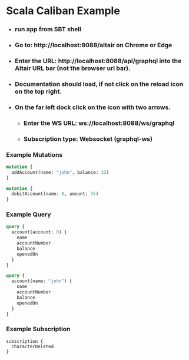 # Scala Caliban Example 

* ### run app from SBT shell
* ### Go to: http://localhost:8088/altair on Chrome or Edge
* ### Enter the URL: http://localhost:8088/api/graphql into the Altair URL bar (not the browser url bar). 
* ### Documentation should load, if not click on the reload icon on the top right.
* ### On the far left dock click on the icon with two arrows. 
  * ### Enter the WS URL: ws://localhost:8088/ws/graphql
  * ### Subscription type: Websocket (graphql-ws)

### Example Mutations 
```graphql
mutation {
  addAccount(name: "john", balance: 32)
}
```

```graphql
mutation {
  debitAccount(name: 0, amount: 35)
}
```

### Example Query
```graphql
query {
  account(account: 0) {
    name
    accountNumber
    balance
    openedOn
  }
}
```
```graphql
query {
  account(name: "john") {
    name
    accountNumber
    balance
    openedOn
  }
}
```
### Example Subscription
```
subscription {
  characterDeleted
}
```